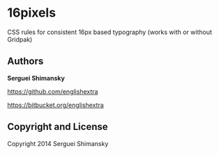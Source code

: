 # 16pixels

CSS rules for consistent 16px based typography (works with or without
Gridpak)

## Authors

**Serguei Shimansky**

<https://github.com/englishextra>

<https://bitbucket.org/englishextra>

## Copyright and License

Copyright 2014 Serguei Shimansky
